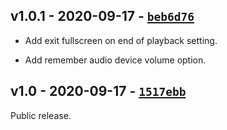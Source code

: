 ## v1.0.1 - 2020-09-17 - [`beb6d76`](https://github.com/oe-d/control/tree/beb6d764f346c4e4b2d16b02bf2e0a0b056f2a95)

- Add exit fullscreen on end of playback setting.

- Add remember audio device volume option.

## v1.0 - 2020-09-17 - [`1517ebb`](https://github.com/oe-d/control/tree/1517ebbc88354a7d8a8d4e2e66cbc28de1e82085)

Public release.
